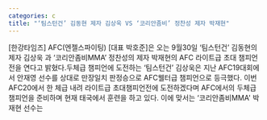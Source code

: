 ```yaml
---
categories: c
title: "‘팀스턴건’ 김동현 제자 김상욱 VS ‘코리안좀비’ 정찬성 제자 박재현"
---
```

[한강타임즈] AFC(엔젤스파이팅) [대표 박호준]은 오는 9월30일 ‘팀스턴건’ 김동현의 제자 김상욱 과 ‘코리안좀비MMA’ 정찬성의 제자 박재현의 AFC 라이트급 초대 챔피언전을 연다고 밝혔다.두체급 챔피언에 도전하는 ‘팀스턴건’ 김상욱은 지난 AFC19대회에서 안재영 선수를 상대로 만장일치 판정승으로 AFC웰터급 챔피언으로 등극했다. 이번 AFC20에서 한 체급 내려 라이트급 초대챔피언전에 도전하겠다며 AFC에서의 두체급 챔피언을 준비하며 현재 태국에서 훈련을 하고 있다. 이에 맞서는 ‘코리안좀비MMA&#39; 박재현 선수는